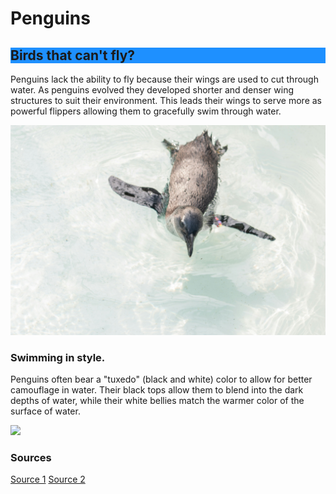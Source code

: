 <html>
<head>
</head>
<body>
<h1> Penguins </h1>
<h2 style="background-color:DodgerBlue;"> Birds that can't fly?</h2>
<p> Penguins lack the ability to fly because their wings are used to cut through water. As penguins evolved they developed shorter and denser wing structures to suit their environment. This leads their wings to serve more as powerful flippers allowing them to gracefully swim through water. </p>
<img src="angelo-abear-UgL9xl4GSDc-unsplash.jpg">
<h3> Swimming in style. </h3>
<p> Penguins often bear a "tuxedo" (black and white) color to allow for better camouflage in water. Their black tops allow them to blend into the dark depths of water, while their white bellies match the warmer color of the surface of water. </p>
<img src="gadiel-lazcano-1Iuoj-XJjVo-unsplash.jpg">
<h3> Sources </h3>
<a href="https://www.allaboutbirds.org/news/why-cant-penguins-fly/"> Source 1</a>
<a href="https://www.cabq.gov/artsculture/biopark/news/10-cool-facts-about-penguins"> Source 2</a>
</body>
</html>
